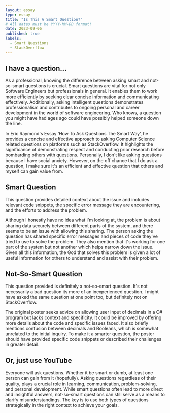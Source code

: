```yaml
---
layout: essay
type: essay
title: "Is This A Smart Question?"
# All dates must be YYYY-MM-DD format!
date: 2023-09-06
published: true
labels:
  - Smart Questions
  - StackOverflow
---
```



## I have a question...

As a professional, knowing the difference between asking smart and not-so-smart questions is crucial. Smart questions are vital for not only Software Engineers but professionals in general. It enables them to work more efficiently by seeking clear concise information and communicating effectively. Additionally, asking intelligent questions demonstrates professionalism and contributes to ongoing personal and career development in the world of software engineering. Who knows, a question you might have had ages ago could have possibly helped someone down the line.
  
In Eric Raymond's Essay ‘How To Ask Questions The Smart Way’, he provides a concise and effective approach to asking Computer Science related questions on platforms such as StackOverflow. It highlights the significance of demonstrating respect and conducting prior research before bombarding others with questions. Personally, I don't like asking questions because I have social anxiety. However, on the off chance that I do ask a question, I make sure it's an efficient and effective question that others and myself can gain value from.

## Smart Question

This question provides detailed context about the issue and includes relevant code snippets, the specific error message they are encountering, and the efforts to address the problem. 

Although I honestly have no idea what I'm looking at, the problem is about sharing data securely between different parts of the system, and there seems to be an issue with allowing this sharing. The person asking the question has shared specific error messages and pieces of code they've tried to use to solve the problem. They also mention that it's working for one part of the system but not another which helps narrow down the issue. Given all this information, the God that solves this problem is given a lot of useful information for others to understand and assist with their problem.

## Not-So-Smart Question

This question provided is definitely a not-so-smart question. It's not necessarily a bad question its more of an inexperienced question. I might have asked the same question at one point too, but definitely not on StackOverflow.

The original poster seeks advice on allowing user input of decimals in a C# program but lacks context and specificity. It could be improved by offering more details about the code and specific issues faced. It also briefly mentions confusion between decimals and Booleans, which is somewhat unrelated to the initial inquiry. To make it a smarter question, the poster should have provided specific code snippets or described their challenges in greater detail. 

## Or, just use YouTube

Everyone will ask questions. Whether it be smart or dumb, at least one person can gain from it (hopefully). Asking questions regardless of their quality, plays a crucial role in learning, communication, problem-solving, and personal development. While smart questions often lead to more direct and insightful answers, not-so-smart questions can still serve as a means to clarify misunderstandings. The key is to use both types of questions strategically in the right context to achieve your goals. 
